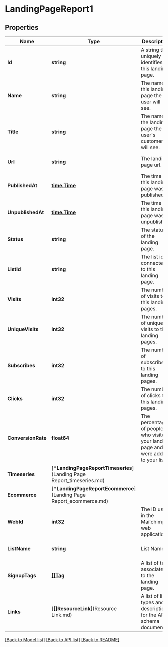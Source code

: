# LandingPageReport1

## Properties
Name | Type | Description | Notes
------------ | ------------- | ------------- | -------------
**Id** | **string** | A string that uniquely identifies this landing page. | [optional] [default to null]
**Name** | **string** | The name of this landing page the user will see. | [optional] [default to null]
**Title** | **string** | The name of the landing page the user&#x27;s customers will see. | [optional] [default to null]
**Url** | **string** | The landing page url. | [optional] [default to null]
**PublishedAt** | [**time.Time**](time.Time.md) | The time this landing page was published. | [optional] [default to null]
**UnpublishedAt** | [**time.Time**](time.Time.md) | The time this landing page was unpublished. | [optional] [default to null]
**Status** | **string** | The status of the landing page. | [optional] [default to null]
**ListId** | **string** | The list id connected to this landing page. | [optional] [default to null]
**Visits** | **int32** | The number of visits to this landing pages. | [optional] [default to null]
**UniqueVisits** | **int32** | The number of unique visits to this landing pages. | [optional] [default to null]
**Subscribes** | **int32** | The number of subscribes to this landing pages. | [optional] [default to null]
**Clicks** | **int32** | The number of clicks to this landing pages. | [optional] [default to null]
**ConversionRate** | **float64** | The percentage of people who visited your landing page and were added to your list. | [optional] [default to null]
**Timeseries** | [***LandingPageReportTimeseries**](Landing Page Report_timeseries.md) |  | [optional] [default to null]
**Ecommerce** | [***LandingPageReportEcommerce**](Landing Page Report_ecommerce.md) |  | [optional] [default to null]
**WebId** | **int32** | The ID used in the Mailchimp web application. | [optional] [default to null]
**ListName** | **string** | List Name | [optional] [default to null]
**SignupTags** | [**[]Tag**](Tag.md) | A list of tags associated to the landing page. | [optional] [default to null]
**Links** | [**[]ResourceLink**](Resource Link.md) | A list of link types and descriptions for the API schema documents. | [optional] [default to null]

[[Back to Model list]](../README.md#documentation-for-models) [[Back to API list]](../README.md#documentation-for-api-endpoints) [[Back to README]](../README.md)

